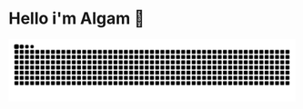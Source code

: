 # Hello i'm Algam 👋


![Snake animation](https://raw.githubusercontent.com/AlgamOnline/AlgamOnline/output/snake.svg)

